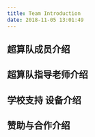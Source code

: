 ```yaml
---
title: Team Introduction
date: 2018-11-05 13:01:49
---
```


## 超算队成员介绍

## 超算队指导老师介绍

## 学校支持 设备介绍

## 赞助与合作介绍